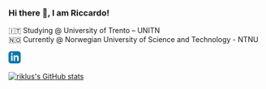 ### Hi there :wave:, I am Riccardo!

:it: Studying @ University of Trento – UNITN    
 🇳🇴 Currently @ Norwegian University of Science and Technology - NTNU  

<a href="https://www.linkedin.com/in/riccardo-lussana/?locale=en_US"><img src="./assets/icons/linkedin.svg" width="24"></a>

[![riklus's GitHub stats](https://github-readme-stats.vercel.app/api?username=riklus&theme=tokyonight)]()
